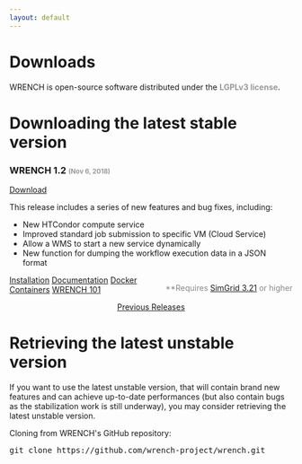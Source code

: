 ```yaml
---
layout: default
---
```


<div class="page-header">
    <div class="container">
        <div class="row">
            <div class="col-lg-6 col-md-6 col-sm-6 col-xs-12">
                <div class="page-section">
                    <h1 class="page-title ">Downloads</h1>
                    <div class="page-breadcrumb">
                        WRENCH is open-source software distributed under the <strong style="color: #999">LGPLv3 license</strong>.
                    </div>
                </div>
            </div>
            <div class="col-lg-6 col-md-6 col-sm-6 hidden-xs">
                <div class="page-section">
                    <p>
                        <!-- ADD GENERAL TEXT ABOUT DOWNLOADS --> 
                    </p>
                </div>
            </div>
        </div>
    </div>
</div>

<div class="space-small">
    <div class="container">
        <div class="row">
            <div class="col-lg-12 col-md-12 col-sm-12 col-xs-12">
                <div class="section-title">
                    <h1>Downloading the latest stable version</h1>
                </div>
            </div>
        </div>
        <div class="row">
            <div class="col-lg-12 col-md-12 col-sm-12 col-xs-12">
                <div class="plan-block">
                    <div class="plan-header">
                        <h3>WRENCH 1.2 <span style="color: #999; font-size: 0.7em">(Nov 6, 2018)</span></h3>
                        <p class="plan-price">
                            <a href="https://github.com/wrench-project/wrench/releases/tag/v1.2" class="btn btn-success">
                                <i class="fa fa-download"></i> Download
                            </a>
                        </p>
                    </div>
                    <div class="plan-content">
                        <p>This release includes a series of new features and bug fixes, including:
                            <ul class="angle angle-right">
                                <li>New HTCondor compute service</li>
                                <li>Improved standard job submission to specific VM (Cloud Service)</li>
                                <li>Allow a WMS to start a new service dynamically</li>
                                <li>New function for dumping the workflow execution data in a JSON format</li>
                            </ul>
                            <p style="color: #888; float: right">
                                **Requires <a href="https://simgrid.org" target="_blank">SimGrid 3.21</a> or higher
                            </p>
                            <a href="/wrench/1.2/user/install.html" class="btn btn-default btn-xs"><i class="fa fa-cog"></i> Installation</a>
                            <a href="/wrench/1.2/user/index.html" class="btn btn-default btn-xs"><i class="fa fa-book"></i> Documentation</a>
                            <a href="https://hub.docker.com/r/wrenchproject/wrench/" target="_blank" class="btn btn-default btn-xs"><i class="fa fa-docker"></i> Docker Containers</a>
                            <a href="/wrench/1.2/user/wrench-101.html" class="btn btn-default btn-xs"><i class="fa fa-graduation-cap"></i> WRENCH 101</a>
                        </p>
                    </div>
                </div>
            </div>
        </div>
        <div class="row">
            <div class="col-lg-12 col-md-12 col-sm-12 col-xs-12">
            <p style="text-align: center">
                <a href="./previousreleases.html" class="btn btn-default btn-xs">
                    <i class="fa fa-bullhorn"></i> Previous Releases
                </a>
            </p>
            </div>
        </div>
    </div>
</div>

<div class="space-medium bg-light">
    <div class="container">
        <div class="row">
            <div class="col-lg-12 col-md-12 col-sm-12 col-xs-12">
                <div class="section-title">
                    <h1>Retrieving the latest unstable version</h1>
                    <p>If you want to use the latest unstable version, that will contain brand new features and can achieve up-to-date performances (but also contain bugs as the stabilization work is still underway), you may consider retrieving the latest unstable version.</p>
                </div>
            </div>
        </div>
        <div class="row">
            <div class="col-lg-12 col-md-12 col-sm-12 col-xs-12">
                <div class="feature-block">
                    <a href="https://github.com/wrench-project/wrench" target="_blank" class=" feature-icon">
                        <i class="fa fa-github"></i>
                    </a>
                    <div class="feature-content">
                        <p style="margin-bottom: 1em">Cloning from WRENCH's GitHub repository:</p>
                        <pre>git clone https://github.com/wrench-project/wrench.git</pre>
                    </div>
                </div>
            </div>
        </div>
    </div>
</div>